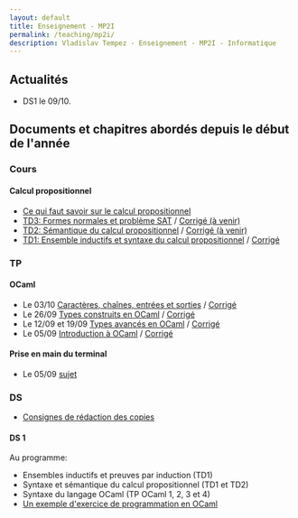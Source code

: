 ```yaml
---
layout: default
title: Enseignement - MP2I
permalink: /teaching/mp2i/
description: Vladislav Tempez - Enseignement - MP2I - Informatique 
---
```

## Actualités
- DS1 le 09/10.

## Documents et chapitres abordés depuis le début de l'année

### Cours

#### Calcul propositionnel
- [Ce qui faut savoir sur le calcul propositionnel](https://nc-lycees.netocentre.fr/s/KwZCjsorqBw7TGQ)
- [TD3: Formes normales et problème SAT](https://nc-lycees.netocentre.fr/s/y5z7WL5rETEjq5C) / [Corrigé (à venir)]()
- [TD2: Sémantique du calcul propositionnel](https://nc-lycees.netocentre.fr/s/JQeAGrgzxkR4axz) / [Corrigé (à venir)]()
- [TD1: Ensemble inductifs et syntaxe du calcul propositionnel](https://nc-lycees.netocentre.fr/s/M3pzHQJyNSm3Egy) / [Corrigé](https://nc-lycees.netocentre.fr/s/6kcK8T9yiGQ6oQm)

### TP

#### OCaml
- Le 03/10 [Caractères, chaînes, entrées et sorties](https://nc-lycees.netocentre.fr/s/tqay8X4RBwDQRH3) / [Corrigé](https://nc-lycees.netocentre.fr/s/Sd68EsiYc8E6K3p)
- Le 26/09 [Types construits en OCaml](https://nc-lycees.netocentre.fr/s/Z8g4Zw34QaDdx3d) / [Corrigé](https://nc-lycees.netocentre.fr/s/YyetAsRFG5qbtPx)
- Le 12/09 et 19/09 [Types avancés en OCaml](https://nc-lycees.netocentre.fr/s/DCkseTCmWJL4jjY) / [Corrigé](https://nc-lycees.netocentre.fr/s/krHkoti3eqBzF5L)
- Le 05/09 [Introduction à OCaml](https://nc-lycees.netocentre.fr/s/nNn6dFokSw6ifDJ) /  [Corrigé](https://nc-lycees.netocentre.fr/s/ZydDWQrRXtDpomt)

#### Prise en main du terminal
- Le 05/09 [sujet](https://nc-lycees.netocentre.fr/s/WXQyBHjADspJ8Xk)

### DS 
- [Consignes de rédaction des copies](https://nc-lycees.netocentre.fr/s/Yf43iRNiZM3TAsL)
#### DS 1
Au programme: 
- Ensembles inductifs et preuves par induction (TD1)
- Syntaxe et sémantique du calcul propositionnel (TD1 et TD2)
- Syntaxe du langage OCaml (TP OCaml 1, 2, 3 et 4)
- [Un exemple d'exercice de programmation en OCaml](https://nc-lycees.netocentre.fr/s/52Z7ZdiciBkgn5x)
